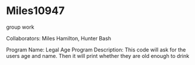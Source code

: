 # Miles10947
group work

Collaborators: Miles Hamilton, Hunter Bash

Program Name: Legal Age 
Program Description: This code will ask for the users age and name. Then it will print whether they are old enough to drink